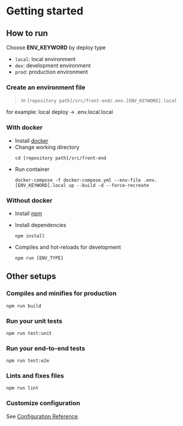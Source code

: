 # Getting started

## How to run
Choose **ENV_KEYWORD** by deploy type
- `local`: local environment
- `dev`: development environment
- `prod`: production environment

### Create an environment file
> in `[repository path]/src/front-end/.env.[ENV_KEYWORD].local`

for example: local deploy -> .env.local.local


### With docker
- Install [docker](https://docs.docker.com/get-started/#download-and-install-docker)
- Change working directory
  ```shell
  cd [repository path]/src/front-end
  ```
- Run container
  ```shell
  docker-compose -f docker-compose.yml --env-file .env.[ENV_KEYWORD].local up --build -d --force-recreate
  ```


### Without docker
- Install [npm](https://nodejs.org/ko/download/)
- Install dependencies
  ```shell
  npm install
  ```

- Compiles and hot-reloads for development
  ```shell
  npm run [ENV_TYPE]
  ```


## Other setups
### Compiles and minifies for production
```shell
npm run build
```

### Run your unit tests
```shell
npm run test:unit
```

### Run your end-to-end tests
```shell
npm run test:e2e
```

### Lints and fixes files
```shell
npm run lint
```

### Customize configuration
See [Configuration Reference](https://cli.vuejs.org/config/).
